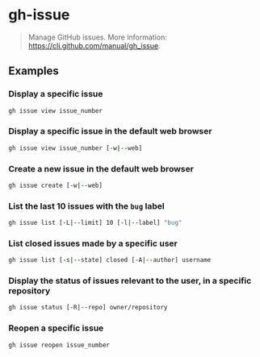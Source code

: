 # gh-issue

> Manage GitHub issues. More information: <https://cli.github.com/manual/gh_issue>.

## Examples

### Display a specific issue

```bash
gh issue view issue_number
```

### Display a specific issue in the default web browser

```bash
gh issue view issue_number [-w|--web]
```

### Create a new issue in the default web browser

```bash
gh issue create [-w|--web]
```

### List the last 10 issues with the `bug` label

```bash
gh issue list [-L|--limit] 10 [-l|--label] "bug"
```

### List closed issues made by a specific user

```bash
gh issue list [-s|--state] closed [-A|--author] username
```

### Display the status of issues relevant to the user, in a specific repository

```bash
gh issue status [-R|--repo] owner/repository
```

### Reopen a specific issue

```bash
gh issue reopen issue_number
```
